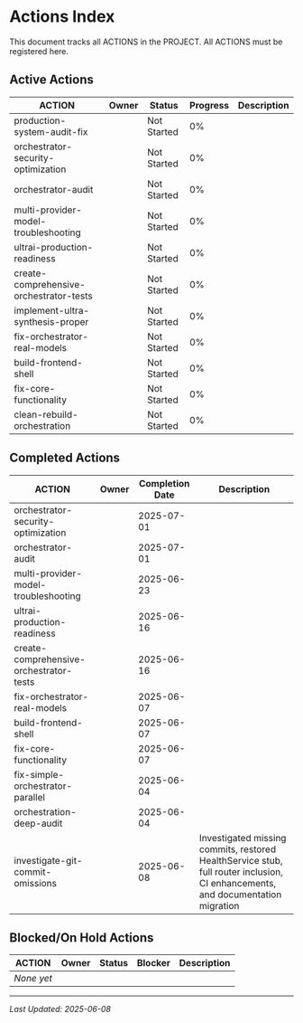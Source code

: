 # Actions Index

This document tracks all ACTIONS in the PROJECT. All ACTIONS must be registered here.

## Active Actions

| ACTION                      | Owner | Status      | Progress | Description |
| --------------------------- | ----- | ----------- | -------- | ----------- |
| production-system-audit-fix | | Not Started | 0% | |
| orchestrator-security-optimization | | Not Started | 0% | |
| orchestrator-audit | | Not Started | 0% | |
| multi-provider-model-troubleshooting | | Not Started | 0% | |
| ultrai-production-readiness | | Not Started | 0% | |
| create-comprehensive-orchestrator-tests | | Not Started | 0% | |
| implement-ultra-synthesis-proper | | Not Started | 0% | |
| fix-orchestrator-real-models | | Not Started | 0% | |
| build-frontend-shell | | Not Started | 0% | |
| fix-core-functionality | | Not Started | 0% | |
| clean-rebuild-orchestration |       | Not Started | 0%       |             |

## Completed Actions

| ACTION                           | Owner | Completion Date | Description                                                                                                                    |
| -------------------------------- | ----- | --------------- | ------------------------------------------------------------------------------------------------------------------------------ |
| orchestrator-security-optimization | | 2025-07-01 | |
| orchestrator-audit | | 2025-07-01 | |
| multi-provider-model-troubleshooting | | 2025-06-23 | |
| ultrai-production-readiness | | 2025-06-16 | |
| create-comprehensive-orchestrator-tests | | 2025-06-16 | |
| fix-orchestrator-real-models | | 2025-06-07 | |
| build-frontend-shell | | 2025-06-07 | |
| fix-core-functionality | | 2025-06-07 | |
| fix-simple-orchestrator-parallel |       | 2025-06-04      |                                                                                                                                |
| orchestration-deep-audit         |       | 2025-06-04      |                                                                                                                                |
| investigate-git-commit-omissions |       | 2025-06-08      | Investigated missing commits, restored HealthService stub, full router inclusion, CI enhancements, and documentation migration |

## Blocked/On Hold Actions

| ACTION     | Owner | Status | Blocker | Description |
| ---------- | ----- | ------ | ------- | ----------- |
| _None yet_ |       |        |         |             |

---

_Last Updated: 2025-06-08_
